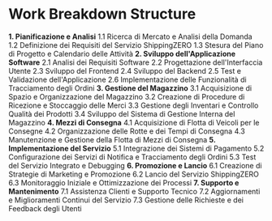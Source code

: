 # Work Breakdown Structure
**1. Pianificazione e Analisi**
  1.1 Ricerca di Mercato e Analisi della Domanda <br>
  1.2 Definizione dei Requisiti del Servizio ShippingZERO
  1.3 Stesura del Piano di Progetto e Calendario delle Attività
**2. Sviluppo dell'Applicazione Software**
  2.1 Analisi dei Requisiti Software
  2.2 Progettazione dell'Interfaccia Utente
  2.3 Sviluppo del Frontend
  2.4 Sviluppo del Backend
  2.5 Test e Validazione dell'Applicazione
  2.6 Implementazione delle Funzionalità di Tracciamento degli Ordini
**3. Gestione del Magazzino**
  3.1 Acquisizione di Spazio e Organizzazione del Magazzino
  3.2 Creazione di Procedure di Ricezione e Stoccaggio delle Merci
  3.3 Gestione degli Inventari e Controllo Qualità dei Prodotti
  3.4 Sviluppo del Sistema di Gestione Interna del Magazzino
**4. Mezzi di Consegna**
  4.1 Acquisizione di Flotta di Veicoli per le Consegne
  4.2 Organizzazione delle Rotte e dei Tempi di Consegna
  4.3 Manutenzione e Gestione della Flotta di Mezzi di Consegna
**5. Implementazione del Servizio**
  5.1 Integrazione dei Sistemi di Pagamento
  5.2 Configurazione dei Servizi di Notifica e Tracciamento degli Ordini
  5.3 Test del Servizio Integrato e Debugging
**6. Promozione e Lancio**
  6.1 Creazione di Strategie di Marketing e Promozione
  6.2 Lancio del Servizio ShippingZERO
  6.3 Monitoraggio Iniziale e Ottimizzazione dei Processi
**7. Supporto e Mantenimento**
  7.1 Assistenza Clienti e Supporto Tecnico
  7.2 Aggiornamenti e Miglioramenti Continui del Servizio
  7.3 Gestione delle Richieste e dei Feedback degli Utenti
